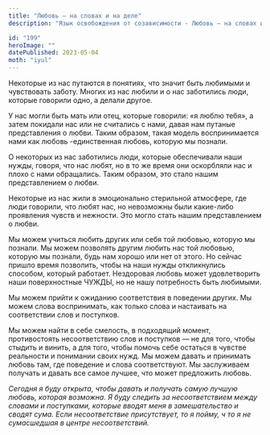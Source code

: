 ```yaml
---
title: "Любовь — на словах и на деле"
description: "Язык освобождения от созависимости - Любовь — на словах и на деле"

id: "199"
heroImage: ""
datePublished: 2023-05-04
moth: "iyul"
---
```


Некоторые из нас путаются в понятиях, что значит быть любимыми и чувствовать
заботу. Многих из нас любили и о нас заботились люди, которые говорили одно, а
делали другое.

У нас могли быть мать или отец, которые говорили: «я люблю тебя», а затем
покидали нас или не считались с нами, давая нам путаные представления о любви.
Таким образом, такая модель воспринимается нами как любовь -единственная
любовь, которую мы познали.

О некоторых из нас заботились люди, которые обеспечивали наши нужды, говоря,
что нас любят, но в то же время они оскорбляли нас и плохо с нами обращались.
Таким образом, это стало нашим представлением о любви.

Некоторые из нас жили в эмоционально стерильной атмосфере, где люди говорили,
что любят нас, но невозможны были какие-либо проявления чувств и нежности. Это
могло стать нашим представлением о любви.

Мы можем учиться любить других или себя той любовью, которую мы познали. Мы
можем позволять другим любить нас той любовью, которую мы познали, будь нам
хорошо или нет от этого. Но сейчас пришло время позволить, чтобы на наши нужды
откликнулись способом, который работает. Нездоровая любовь может удовлетворить
наши поверхностные ЧУЖДЫ, но не нашу потребность быть любимыми.

Мы можем прийти к ожиданию соответствия в поведении других. Мы можем слова
воспринимать, как только слова и настаивать на соответствии слов и поступков.

Мы можем найти в себе смелость, в подходящий момент, противостоять
несоответствию слов и поступков — не для того, чтобы стыдить и винить, а для
того, чтобы помочь себе остаться в чувстве реальности и понимании своих нужд.
Мы можем давать и принимать любовь там, где поведение и слова соответствуют.
Мы заслуживаем получать и давать все самое лучшее, что может предложить
любовь.

_Сегодня_ _я_ _буду_ _открыта,_ _чтобы_ _давать_ _и_ _получать_ _самую_
_лучшую_ _любовь,_ _которая_ _возможна._ _Я_ _буду_ _следить_ _за_
_несоответствием_ _между_ _словами_ _и_ _поступками,_ _которые_ _вводят_
_меня_ _в_ _замешательство_ _и_ _сводят_ _сума._ _Если_ _несоответствие_
_присутствует,_ _то_ _я_ _пойму,_ _ч_ _то_ _я_ _не_ _сумасшедшая_ _в_ _центре_
_несоответствий._
